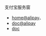 

支付宝服务窗 

* [home@alipay](https://fuwu.alipay.com/platform/main.htm)、
* [doc@alipay](https://fuwu.alipay.com/platform/doc.htm)
* [doc](https://doc.open.alipay.com/docs/doc.htm?spm=a219a.7629140.0.0.wcvHor&treeId=53&articleId=103537&docType=1)